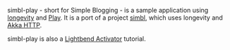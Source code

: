 simbl-play - short for Simple Blogging - is a sample application using
[longevity](http://longevityframework.github.io/longevity/) and
[Play](https://www.playframework.com/). It is a port of a project
[simbl](https://github.com/longevityframework/simbl), which uses
longevity and [Akka
HTTP](http://doc.akka.io/docs/akka/2.4.8/scala/http/).

simbl-play is also a [Lightbend
Activator](https://www.lightbend.com/activator/download) tutorial.
